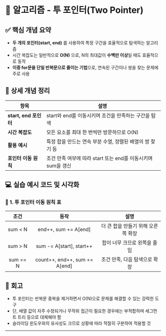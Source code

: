#  🧠 알고리즘  - 투 포인터(Two Pointer)

## ✅ 핵심 개념 요약

- **두 개의 포인터(start, end)** 를 사용하여 특정 구간을 효율적으로 탐색하는 알고리즘
- 시간 복잡도는 일반적으로 **O(N)** 으로, N의 최대값이 **수백만 이상**일 때도 효율적으로 동작
- **이중 for문을 단일 반복문으로 줄이는 기법**으로, 연속된 구간이나 쌍을 찾는 문제에 주로 사용
  
## 🔎 상세 개념 정리

| 항목 | 설명 |
|------|------|
| **start, end 포인터** | start와 end를 이동시키며 조건을 만족하는 구간을 탐색 |
| **시간 복잡도** | 모든 요소를 최대 한 번씩만 방문하므로 O(N) |
| **활용 예시** | 특정 합을 만드는 연속 부분 수열, 정렬된 배열의 쌍 찾기 등 |
| **포인터 이동 원칙** | 조건 만족 여부에 따라 start 또는 end를 이동시키며 sum을 갱신 |

## 💻 실습 예시 코드 및 시각화


### 📌 1.  투 포인터 이동 원칙 표

| **조건** | **동작** | **설명** |
|:-:|:-:|:-:|
| sum < N | end++, sum += A[end] | 더 큰 합을 만들기 위해 오른쪽 확장 |
| sum > N | sum -= A[start], start++ | 합이 너무 크므로 왼쪽을 줄임 |
| sum == N | count++, end++, sum += A[end] | 조건 만족, 다음 탐색으로 확장 |



## 🔁 회고
- 투 포인터는 반복문 중복을 제거하면서 O(N)으로 문제를 해결할 수 있는 강력한 도구
- 단, 배열 값이 자주 수정되거나 무작위 접근이 필요한 경우에는 부적합하며 세그먼트 트리 등으로 대체해야 함
- 슬라이딩 윈도우와의 유사성도 크므로 상황에 따라 적절히 구분하여 적용할 것


---
